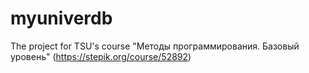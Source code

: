 # myuniverdb
The project for TSU's course "Методы программирования. Базовый уровень" (https://stepik.org/course/52892)
